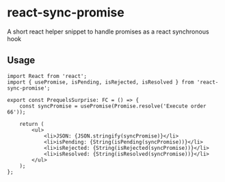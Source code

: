 # react-sync-promise
A short react helper snippet to handle promises as a react synchronous hook<br />

## Usage

```tsx
import React from 'react';
import { usePromise, isPending, isRejected, isResolved } from 'react-sync-promise';

export const PrequelsSurprise: FC = () => {
    const syncPromise = usePromise(Promise.resolve('Execute order 66'));

    return (
        <ul>
            <li>JSON: {JSON.stringify(syncPromise)}</li>
            <li>isPending: {String(isPending(syncPromise))}</li>
            <li>isRejected: {String(isRejected(syncPromise))}</li>
            <li>isResolved: {String(isResolved(syncPromise))}</li>
        </ul>
    );
};
```
